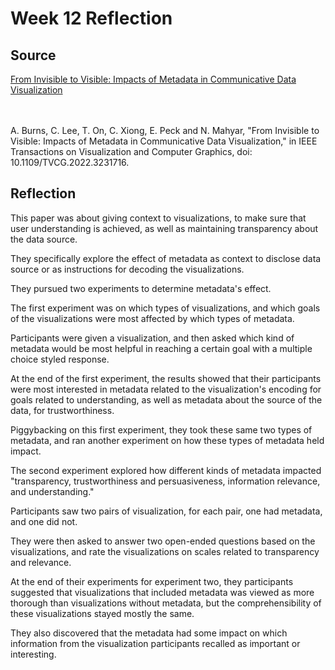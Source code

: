 # Week 12 Reflection

## Source

[From Invisible to Visible: Impacts of Metadata in Communicative Data Visualization](https://ieeexplore.ieee.org/document/9998319)

<br />
<br />
A. Burns, C. Lee, T. On, C. Xiong, E. Peck and N. Mahyar, "From Invisible to Visible: Impacts of Metadata in Communicative Data Visualization," in IEEE Transactions on Visualization and Computer Graphics, doi: 10.1109/TVCG.2022.3231716.

## Reflection

This paper was about giving context to visualizations, to make sure that user understanding is achieved, as well as maintaining
transparency about the data source.

They specifically explore the effect of metadata as context to disclose data source or as instructions for decoding the visualizations.

They pursued two experiments to determine metadata's effect.

The first experiment was on which types of visualizations, and which goals of the visualizations were most affected by
which types of metadata.

Participants were given a visualization, and then asked which kind of metadata would be most helpful in reaching a certain goal
with a multiple choice styled response.

At the end of the first experiment, the results showed that their participants were most interested in metadata related to the
visualization's encoding for goals related to understanding, as well as metadata about the source of the data, for trustworthiness.

Piggybacking on this first experiment, they took these same two types of metadata, and ran another experiment on how these types of
metadata held impact.

The second experiment explored how different kinds of metadata impacted "transparency, trustworthiness and persuasiveness,
information relevance, and understanding."

Participants saw two pairs of visualization, for each pair, one had metadata, and one did not.

They were then asked to answer two open-ended questions based on the visualizations, and rate the visualizations on scales
related to transparency and relevance.

At the end of their experiments for experiment two, they participants suggested that visualizations that included
metadata was viewed as more thorough than visualizations without metadata, but the comprehensibility of these visualizations
stayed mostly the same.

They also discovered that the metadata had some impact on which information from the visualization participants recalled as
important or interesting.
